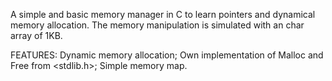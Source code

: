 A simple and basic memory manager in C to learn pointers and dynamical memory allocation.
The memory manipulation is simulated with an char array of 1KB.
    
FEATURES: 
    Dynamic memory allocation;
    Own implementation of Malloc and Free from <stdlib.h>;
    Simple memory map.
